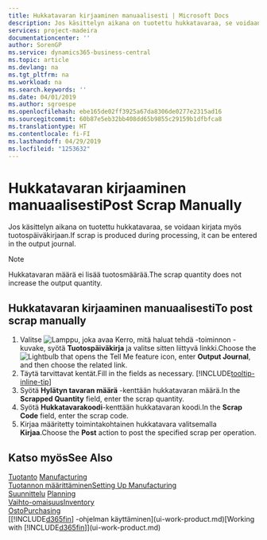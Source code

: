 ```yaml
---
title: Hukkatavaran kirjaaminen manuaalisesti | Microsoft Docs
description: Jos käsittelyn aikana on tuotettu hukkatavaraa, se voidaan syöttää myös tuotospäiväkirjaan. Huomaa, että hukkatavaran määrä ei lisää tuotosmäärää.
services: project-madeira
documentationcenter: ''
author: SorenGP
ms.service: dynamics365-business-central
ms.topic: article
ms.devlang: na
ms.tgt_pltfrm: na
ms.workload: na
ms.search.keywords: ''
ms.date: 04/01/2019
ms.author: sgroespe
ms.openlocfilehash: ebe165de02ff3925a67da8306de0277e2315ad16
ms.sourcegitcommit: 60b87e5eb32bb408dd65b9855c29159b1dfbfca8
ms.translationtype: HT
ms.contentlocale: fi-FI
ms.lasthandoff: 04/29/2019
ms.locfileid: "1253632"
---
```

# <a name="post-scrap-manually"></a><span data-ttu-id="18ca8-104">Hukkatavaran kirjaaminen manuaalisesti</span><span class="sxs-lookup"><span data-stu-id="18ca8-104">Post Scrap Manually</span></span>
<span data-ttu-id="18ca8-105">Jos käsittelyn aikana on tuotettu hukkatavaraa, se voidaan kirjata myös tuotospäiväkirjaan.</span><span class="sxs-lookup"><span data-stu-id="18ca8-105">If scrap is produced during processing, it can be entered in the output journal.</span></span> 

> [!NOTE]
> <span data-ttu-id="18ca8-106">Hukkatavaran määrä ei lisää tuotosmäärää.</span><span class="sxs-lookup"><span data-stu-id="18ca8-106">The scrap quantity does not increase the output quantity.</span></span>  

## <a name="to-post-scrap-manually"></a><span data-ttu-id="18ca8-107">Hukkatavaran kirjaaminen manuaalisesti</span><span class="sxs-lookup"><span data-stu-id="18ca8-107">To post scrap manually</span></span>  
1. <span data-ttu-id="18ca8-108">Valitse ![Lamppu, joka avaa Kerro, mitä haluat tehdä -toiminnon](media/ui-search/search_small.png "Kerro, mitä haluat tehdä") -kuvake, syötä **Tuotospäiväkirja** ja valitse sitten liittyvä linkki.</span><span class="sxs-lookup"><span data-stu-id="18ca8-108">Choose the ![Lightbulb that opens the Tell Me feature](media/ui-search/search_small.png "Tell me what you want to do") icon, enter **Output Journal**, and then choose the related link.</span></span>  
2. <span data-ttu-id="18ca8-109">Täytä tarvittavat kentät.</span><span class="sxs-lookup"><span data-stu-id="18ca8-109">Fill in the fields as necessary.</span></span> [!INCLUDE[tooltip-inline-tip](includes/tooltip-inline-tip_md.md)]  
3. <span data-ttu-id="18ca8-110">Syötä **Hylätyn tavaran määrä** -kenttään hukkatavaran määrä.</span><span class="sxs-lookup"><span data-stu-id="18ca8-110">In the **Scrapped Quantity** field, enter the scrap quantity.</span></span>  
4. <span data-ttu-id="18ca8-111">Syötä **Hukkatavarakoodi**-kenttään hukkatavaran koodi.</span><span class="sxs-lookup"><span data-stu-id="18ca8-111">In the **Scrap Code** field, enter the scrap code.</span></span>  
5. <span data-ttu-id="18ca8-112">Kirjaa määritetty toimintakohtainen hukkatavara valitsemalla **Kirjaa**.</span><span class="sxs-lookup"><span data-stu-id="18ca8-112">Choose the **Post** action to post the specified scrap per operation.</span></span>  

## <a name="see-also"></a><span data-ttu-id="18ca8-113">Katso myös</span><span class="sxs-lookup"><span data-stu-id="18ca8-113">See Also</span></span>  
<span data-ttu-id="18ca8-114">[Tuotanto](production-manage-manufacturing.md)  </span><span class="sxs-lookup"><span data-stu-id="18ca8-114">[Manufacturing](production-manage-manufacturing.md)  </span></span>  
[<span data-ttu-id="18ca8-115">Tuotannon määrittäminen</span><span class="sxs-lookup"><span data-stu-id="18ca8-115">Setting Up Manufacturing</span></span>](production-configure-production-processes.md)  
<span data-ttu-id="18ca8-116">[Suunnittelu](production-planning.md)    </span><span class="sxs-lookup"><span data-stu-id="18ca8-116">[Planning](production-planning.md)    </span></span>  
[<span data-ttu-id="18ca8-117">Vaihto-omaisuus</span><span class="sxs-lookup"><span data-stu-id="18ca8-117">Inventory</span></span>](inventory-manage-inventory.md)  
[<span data-ttu-id="18ca8-118">Osto</span><span class="sxs-lookup"><span data-stu-id="18ca8-118">Purchasing</span></span>](purchasing-manage-purchasing.md)  
<span data-ttu-id="18ca8-119">[[!INCLUDE[d365fin](includes/d365fin_md.md)] -ohjelman käyttäminen](ui-work-product.md)</span><span class="sxs-lookup"><span data-stu-id="18ca8-119">[Working with [!INCLUDE[d365fin](includes/d365fin_md.md)]](ui-work-product.md)</span></span>
